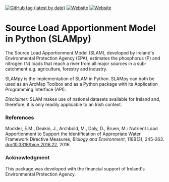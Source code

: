 [![GitHub tag (latest by date)](https://img.shields.io/github/v/tag/ThibHlln/SLAMpy?color=9cf&label=Latest%20version)](https://github.com/ThibHlln/SLAMpy/releases/latest)
[![Website](https://img.shields.io/website?down_message=10.3318/bioe.2016.22&label=Publication&up_color=blue&up_message=10.3318/bioe.2016.22&url=https://www.jstor.org/stable/10.3318/bioe.2016.22)](https://www.jstor.org/stable/10.3318/bioe.2016.22)
[![Website](https://img.shields.io/website?down_message=10.5281/zenodo.3904306&label=Software&up_color=blue&up_message=10.5281/zenodo.3904306&url=https%3A%2F%2Fdoi.org%2F10.5281%2Fzenodo.3904306)](https://doi.org/10.5281/zenodo.3904306)

# Source Load Apportionment Model in Python (SLAMpy)
The Source Load Apportionment Model (SLAM), developed by Ireland's Environmental Protection Agency (EPA), estimates the phosphorus (P) and nitrogen (N) loads that reach a river from all major sources in a sub-catchment e.g. agriculture, forestry and industry. 

SLAMpy is the implementation of SLAM in Python. SLAMpy can both be used as an ArcMap Toolbox and as a Python package with its Application Programming Interface (API).

*Disclaimer:* SLAM makes use of national datasets available for Ireland and, therefore, it is only readily applicable to an Irish context.

### References
Mockler, E.M., Deakin, J., Archbold, M., Daly, D., Bruen, M.: Nutrient Load Apportionment to Support the Identification of Appropriate Water Framework Directive Measures, *Biology and Environment*, 116B(3), 245-263. [doi:10.3318/bioe.2016.22](https://www.jstor.org/stable/10.3318/bioe.2016.22), 2016.

### Acknowledgment
This package was developed with the financial support of Ireland's Environmental Protection Agency.

